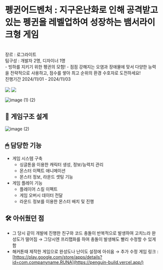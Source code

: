 # 펭귄어드벤처 : 지구온난화로 인해 공격받고 있는 펭귄을 레벨업하여 성장하는 뱀서라이크형 게임
<br>
장르 : 로그라이트
<br>
팀구성 : 개발자 2명, 디자이너 1명
<br>
- 빙하를 지키기 위한 펭귄의 모험!
- 점점 강해지는 오염과 장애물에 맞서 다양한 능력을 전략적으로 사용하고, 점수를 쌓아 최고 순위의 환경 수호자로 도전하세요!
<br>진행기간 2024/11/01 - 2024/11/03
<br><br><img src="https://img.shields.io/badge/Unity-000000?style=for-the-badge&logo=Unity&logoColor=white">
<img src="https://img.shields.io/badge/Firebase-FFCA28?style=for-the-badge&logo=Firebase&logoColor=black">

![image (1) (2)](https://github.com/user-attachments/assets/482b566b-e9ce-4037-8046-6836009aa04b)

## 📝 게임구조 설계
![image (2)](https://github.com/user-attachments/assets/c3f980da-a7f8-4a00-9611-7f169e2d0365)

## 🖱 담당한 기능
- 게임 시스템 구축
    - 싱글톤을 이용한 캐릭터 생성, 정보/능력치 관리
    - 몬스터 이펙트 애니메이션
    - 몬스터 정보, 라운드 셋팅 기능
- 게임 플레이 기능
    - 플레이어 스킬 이펙트
    - 게임 오버시 데이터 전달
    - 라운드 정보를 이용한 몬스터 배치 및 진행

## 🛠 아쉬웠던 점
- 그 당시 같이 개발에 진행한 친구와 코드 충돌이 반복적으로 발생하여 고치느라 완성도가 떨어짐 → 그당시엔 프리팹화를 하여 충돌이 발생해도 빨리 수정할 수 있게 함
- 해커톤때 제작한 게임으로 완성도나 난이도 설정에 아쉬움 → 추가 수정
게임 링크 : [https://play.google.com/store/apps/details?id=com.companyname.RUNA](https://penguin-build.vercel.app/)
